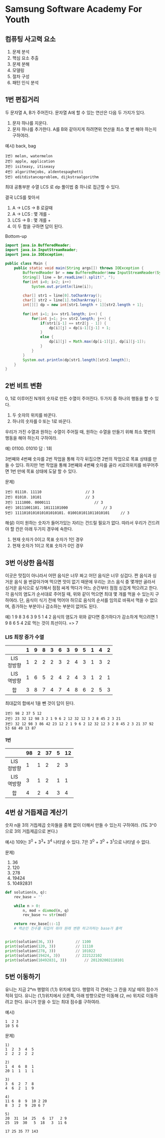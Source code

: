 # Samsung Software Academy For Youth

## 컴퓨팅 사고력 요소 
1. 문제 분석
2. 핵심 요소 추출
3. 문제 분해
4. 모델링
5. 절차 구성
6. 패턴 인식 분석

## 1번 편집거리
두 문자열 A, B가 주어진다. 문자열 A에 할 수 있는 연산은 다음 두 가지가 있다.
1. 문자 하나를 지운다.
2. 문자 하나를 추가한다.
A를 B와 같아지게 하려면위 연산을 최소 몇 번 해야 하는지 구하여라.

예시) back, bag

```
1번) melon, watermelon
2번) apple, application
3번) isiteasy, itiseasy
4번) algorithmjobs, aldentespaghetti
5번) editdistanceproblem, dijkstraalgorithm
```
최대 공통부분 수열 LCS 로 dp 풀이법 중 하나로 접근할 수 있다.

결국 LCS를 찾아서
1. A -> LCS -> B 로갈때
2. A -> LCS : 몇 개를 -
3. LCS -> B : 몇 개를 +
4. 이 두 합을 구하면 답이 된다.

Bottom-up
```java
import java.io.BufferedReader;
import java.io.InputStreamReader;
import java.io.IOException;
 
public class Main { 
	public static void main(String args[]) throws IOException {
		BufferedReader br = new BufferedReader(new InputStreamReader(System.in));
		String[] line = br.readLine().split(", ");
		for(int i=0; i<2; i++)
			System.out.println(line[i]);
		
		char[] str1 = line[0].toCharArray();
		char[] str2 = line[1].toCharArray();
		int[][] dp = new int[str1.length + 1][str2.length + 1];
		
		for(int i=1; i<= str1.length; i++) {
			for(int j=1; j<= str2.length; j++) {
				if(str1[i-1] == str2[j - 1]) {
					dp[i][j] = dp[i-1][j-1] + 1;
				}
				else {
					dp[i][j] = Math.max(dp[i-1][j], dp[i][j-1]);
				}
			}
		}
		System.out.println(dp[str1.length][str2.length]);
	}
}

```
## 2번 비트 변환
0, 1로 이루어진 N개의 숫자로 만든 수열이 주어진다. 두가지 중 하나의 행동을 할 수 있다.
1. 두 숫자의 위치를 바꾼다.
2. 하나의 숫자를 0 또는 1로 바꾼다.

우리가 가진 수열과 원하는 수열이 주어질 때, 원하는 수열을 만들기 위해 최소 몇번의 행동을 해야 하는지 구하여라.

예) 
01100. 01010
답 : 1회

3번째와 4번째 숫자를 2번 작업을 통해 각각 뒤집으면 2번의 작업으로 목표 상태를 만들 수 있다. 하지만 1번 작업을 통해 3번째와 4번째 숫자를 골라 서로의위치를 바꾸어주면 1번 만에 목표 상태에 도달 할 수 있다.

문제)
```
1번) 01110. 11110					// 3
2번) 01010. 10101					// 3
3번) 1111000. 0000111					// 3
4번) 10111001101. 10111101000				// 3
5번) 1111010101010101010101. 0100101011011010101		// 3
```

해설)
이미 원하는 숫자가 들어가있는 자리는 건드릴 필요가 없다. 따라서 우리가 건드려야 할 칸은 아래 두가지 경우에 속한다.
1. 현재 숫자가 0이고 목표 숫자가 1인 경우
2. 현재 숫자가 1이고 목표 숫자가 0인 경우


## 3번 이상한 음식점
이곳은 맛집이 아니라서 어떤 음식은 너무 짜고 어던 음식은 너무 싱겁다. 짠 음식과 싱거운 음식 을 번갈아가며 먹으면 맛이 없기 때문에 우리는 코스 음식 중 몇개만 골라서 싱거운 음식으로 싲가해서 점점 싸게 먹다가 어느 순간부터 점점 싱겁게 먹으려고 한다. 각 음식의 염도가 순서대로 주어질 때, 위와 같이 먹으면 최대 몇 개를 먹을 수 있는지 구하여라.
단, 음식이 식기 전에 먹어야 하므로 음식의 순서를 임의로 바꿔서 먹을 수 없으며, 증가하는 부분이나 감소하는 부분이 없어도 된다.


예) 1 9 8 3 6 3 9 5 1 4 2
음식의 염도가 위와 같다면 증가하다가 감소하게 먹으려면 1 9 8 6 5 4 2로 먹는 것이 최선이다. => 7



### LIS 최장 증가 수열 

|| 1| 9| 8| 3| 6| 3| 9| 5| 1| 4| 2|
|:---:|---|---|---|---|---|---|---|---|---|---|---|
|LIS<br>정방향|1 |2 |2 |2 |3 |2 |4 |3 |1 |3 |2 |
|LIS<br>역방향|1 |6 |5 |2 |4 |2 |4 |3 |1 |2 |1 |
|합|3 |8 |7 |4 |7 |4 |8 |6 |2 |5 |3 |

최대값의 합에서 1을 뺀 것이 답이 된다.


```
1번) 98 2 37 5 12
2번) 23 32 12 98 3 2 1 9 6 2 12 32 12 3 2 8 45 2 3 21
3번) 32 12 98 3 86 42 23 12 2 1 9 6 2 12 32 12 3 2 8 45 2 3 21 37 92 53 68 49 13 87
```

#### 1번
|| 98| 2| 37| 5| 12| 
|:---:|---|---|---|---|---|
|LIS<br>정방향|1 |1|2 |2 |3 |
|LIS<br>역방향|3|1|2|1|1|
|합|4|2|4|3|4 |



## 4번 삼 거듭제곱 계산기

숫자 n을 3의 거듭제곱 숫자들을 중복 없이 더해서 만들 수 있는지 구하여라.
(1도 3^0으로 3의 거듭제곱으로 본다.)

예시)
109는 3<sup>0</sup> + 3<sup>3</sup>+ 3<sup>4</sup> 나타낼 수 있다.
7은 3<sup>0</sup> + 3<sup>0</sup> + 3<sup>1</sup>으로 나타낼 수 없다.


문제)
1. 36
2. 120
3. 278
4. 19424
5. 10492831

```python
def solution(n, q):
    rev_base = ''

    while n > 0:
        n, mod = divmod(n, q)
        rev_base += str(mod)

    return rev_base[::-1] 
    # 역순인 진수를 뒤집어 줘야 원래 변환 하고자하는 base가 출력


print(solution(36, 3))			// 1100	
print(solution(120, 3))			// 11110 		
print(solution(278, 3))			// 101022
print(solution(19424, 3))		// 222122102
print(solution(10492831, 3))		// 201202002110101
```


## 5번 이동하기
유니는 지금 2*m 행렬의 (1,1) 위치에 있다.
행렬의 각 칸에는 그 칸을 지날 때의 점수가 적혀 있다.
유니는 (1,1)위치에서 오른쪽, 아래 방향으로만 이동해 (2, m) 위치로 이동하려고 한다. 유니가 얻을 수 있는 최대 점수를 구하여라.

예시)
```
1  2 3
10 5 6

```
문제)
```
1)
1  2  3  4  5
2  2  2  2  2

2)
1  4  6  8  1
20 1  1  1  1

3)
3  6  2  7  8
4  6  2  1  9

4)
11 6  8  9  10 2 20
8  3  2  9  20 6 7

5)
20  31  14  25   6  17   2 9
25  19  30   5  18   3  11 6
```


```
17 25 35 77 143
```
